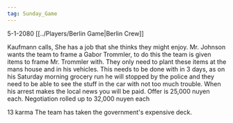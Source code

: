 ```yaml
---
tag: Sunday_Game
---
```

5-1-2080
[[../Players/Berlin Game|Berlin Crew]]

Kaufmann calls, She has a job that she thinks they might enjoy.
Mr. Johnson wants the team to frame a Gabor Trommler, to do this the team is given items to frame Mr. Trommler with. They only need to plant these items at the mans house and in his vehicles. This needs to be done with in 3 days, as on his Saturday morning grocery run he will stopped by the police and they need to be able to see the stuff in the car with not too much trouble. When his arrest makes the local news you will be paid. Offer is 25,000 nuyen each.
Negotiation rolled up to 32,000 nuyen each

13 karma
The team has taken the government's expensive deck.

